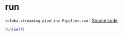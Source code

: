 # run
`toloka.streaming.pipeline.Pipeline.run` | [Source code](https://github.com/Toloka/toloka-kit/blob/v0.1.25/src/streaming/pipeline.py#L236)

```python
run(self)
```

